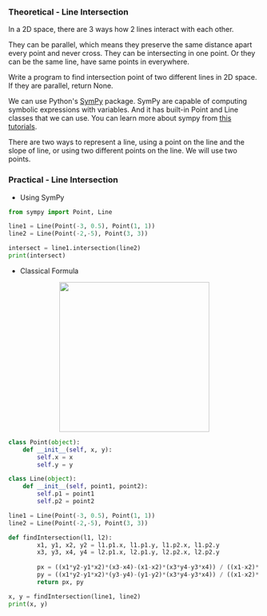 ### Theoretical - Line Intersection

In a 2D space, there are 3 ways how 2 lines interact with each other.

They can be parallel, which means they preserve the same distance apart every point and never cross. They can be intersecting in one point. Or they can be the same line, have same points in everywhere.

Write a program to find intersection point of two different lines in 2D space. If they are parallel, return None.

We can use Python's [SymPy](https://www.sympy.org/) package. SymPy are capable of computing symbolic expressions with variables. And it has built-in Point and Line classes that we can use. You can learn more about sympy from [this tutorials](https://docs.sympy.org/1.5.1/tutorial).

There are two ways to represent a line, using a point on the line and the slope of line, or using two different points on the line. We will use two points.

### Practical - Line Intersection

- Using SymPy

```python
from sympy import Point, Line

line1 = Line(Point(-3, 0.5), Point(1, 1))
line2 = Line(Point(-2,-5), Point(3, 3))

intersect = line1.intersection(line2)
print(intersect)
```

- Classical Formula

<div style="text-align:center"><img src="https://wikimedia.org/api/rest_v1/media/math/render/svg/c51a9b486a6ef5a7a08b92d75e71a07888034a9a" width=300></div>

```python
class Point(object):
    def __init__(self, x, y):
        self.x = x
        self.y = y

class Line(object):
    def __init__(self, point1, point2):
        self.p1 = point1
        self.p2 = point2

line1 = Line(Point(-3, 0.5), Point(1, 1))
line2 = Line(Point(-2,-5), Point(3, 3))

def findIntersection(l1, l2):
        x1, y1, x2, y2 = l1.p1.x, l1.p1.y, l1.p2.x, l1.p2.y
        x3, y3, x4, y4 = l2.p1.x, l2.p1.y, l2.p2.x, l2.p2.y
        
        px = ((x1*y2-y1*x2)*(x3-x4)-(x1-x2)*(x3*y4-y3*x4)) / ((x1-x2)*(y3-y4)-(y1-y2)*(x3-x4))
        py = ((x1*y2-y1*x2)*(y3-y4)-(y1-y2)*(x3*y4-y3*x4)) / ((x1-x2)*(y3-y4)-(y1-y2)*(x3-x4))
        return px, py

x, y = findIntersection(line1, line2)
print(x, y)
```